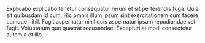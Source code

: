 Explicabo explicabo tenetur consequatur rerum et sit perferendis fuga. Quia sit quibusdam id cum. Hic omnis illum ipsum sint exercitationem cum facere cumque nihil. Fugit aspernatur nihil quis aspernatur ipsam repudiandae vel fugit. Voluptatum quo quaerat recusandae. Excepturi at modi consectetur autem a et illo.